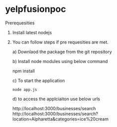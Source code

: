 # yelpfusionpoc

Prerequesities

1) Install latest nodejs

2) You can follow steps if pre requesities are met.

    a) Downlaod the package from the git repository

    b) Install node modules using below command

    npm install

    c) To start the application

       node app.js

    d) to access the applciaiton use below urls

      http://localhost:3000/businesses/search
      http://localhost:3000/businesses/search?location=Alpharetta&categories=ice%20cream


